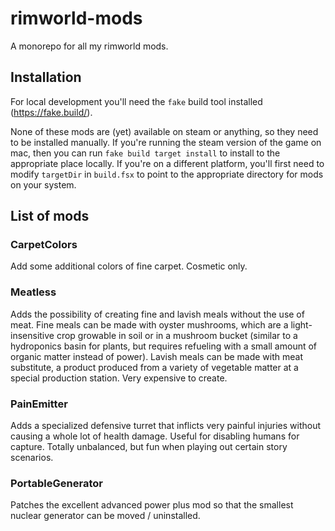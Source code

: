 # rimworld-mods

A monorepo for all my rimworld mods.

## Installation

For local development you'll need the `fake` build tool installed
(https://fake.build/).

None of these mods are (yet) available on steam or anything, so they need to
be installed manually. If you're running the steam version of the game on
mac, then you can run `fake build target install` to install to the
appropriate place locally. If you're on a different platform, you'll first
need to modify `targetDir` in `build.fsx` to point to the appropriate
directory for mods on your system.

## List of mods

### CarpetColors

Add some additional colors of fine carpet. Cosmetic only.

### Meatless

Adds the possibility of creating fine and lavish meals without the use of
meat. Fine meals can be made with oyster mushrooms, which are a
light-insensitive crop growable in soil or in a mushroom bucket (similar to a
hydroponics basin for plants, but requires refueling with a small amount of
organic matter instead of power). Lavish meals can be made with meat
substitute, a product produced from a variety of vegetable matter at a
special production station. Very expensive to create.

### PainEmitter

Adds a specialized defensive turret that inflicts very painful injuries
without causing a whole lot of health damage. Useful for disabling humans for
capture. Totally unbalanced, but fun when playing out certain story scenarios.

### PortableGenerator

Patches the excellent advanced power plus mod so that the smallest nuclear
generator can be moved / uninstalled.
